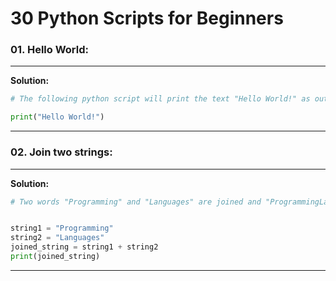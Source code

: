 # 30 Python Scripts for Beginners

### **01. Hello World:**

---------------------------------------

<strong>Solution: </strong>

```python
# The following python script will print the text "Hello World!" as output.

print("Hello World!")
```
----------------------------------------
### **02. Join two strings:**

---------------------------------------

<strong>Solution: </strong>

```python
# Two words "Programming" and "Languages" are joined and "ProgrammingLanguages" is printed as output.


string1 = "Programming"
string2 = "Languages"
joined_string = string1 + string2
print(joined_string)
```
----------------------------------------

